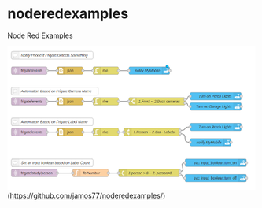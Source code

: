 # noderedexamples
Node Red Examples


![Node Red Examples](images/frigate-08-beta-node-red-examples.png)(https://github.com/jamos77/noderedexamples/)



